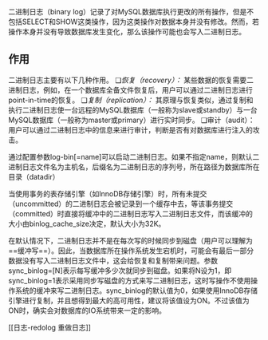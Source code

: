 二进制日志（binary log）记录了对MySQL数据库执行更改的所有操作，但是不包括SELECT和SHOW这类操作，因为这类操作对数据本身并没有修改。然而，若操作本身并没有导致数据库发生变化，那么该操作可能也会写入二进制日志。

## 作用

二进制日志主要有以下几种作用。
❑*恢复（recovery）：* 某些数据的恢复需要二进制日志，例如，在一个数据库全备文件恢复后，用户可以通过二进制日志进行point-in-time的恢复。
❑*复制（replication）：* 其原理与恢复类似，通过复制和执行二进制日志使一台远程的MySQL数据库（一般称为slave或standby）与一台MySQL数据库（一般称为master或primary）进行实时同步。
❑审计（audit）：用户可以通过二进制日志中的信息来进行审计，判断是否有对数据库进行注入的攻击。

通过配置参数log-bin[=name]可以启动二进制日志。如果不指定name，则默认二进制日志文件名为主机名，后缀名为二进制日志的序列号，所在路径为数据库所在目录（datadir）

当使用事务的表存储引擎（如InnoDB存储引擎）时，所有未提交（uncommitted）的二进制日志会被记录到一个缓存中去，等该事务提交（committed）时直接将缓冲中的二进制日志写入二进制日志文件，而该缓冲的大小由binlog_cache_size决定，默认大小为32K。

在默认情况下，二进制日志并不是在每次写的时候同步到磁盘（用户可以理解为==缓冲写==）。因此，当数据库所在操作系统发生宕机时，可能会有最后一部分数据没有写入二进制日志文件中，这会给恢复和复制带来问题。参数sync_binlog=[N]表示每写缓冲多少次就同步到磁盘。如果将N设为1，即sync_binlog=1表示采用同步写磁盘的方式来写二进制日志，这时写操作不使用操作系统的缓冲来写二进制日志。sync_binlog的默认值为0，如果使用InnoDB存储引擎进行复制，并且想得到最大的高可用性，建议将该值设为ON。不过该值为ON时，确实会对数据库的IO系统带来一定的影响。

[[日志-redolog 重做日志]]
